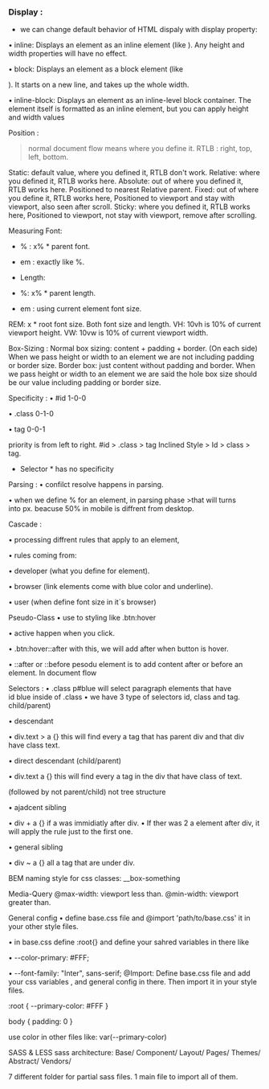
### Display : 
- we can change default behavior of HTML dispaly with display property:

• inline: Displays an element as an inline element (like ). Any height and width properties will have no effect.

• block: Displays an element as a block element (like

). It starts on a new line, and takes up the whole width.

• inline-block: Displays an element as an inline-level block container. The element itself is formatted as an inline element, but you can apply height and width values





Position :
> normal document flow means where you define it.
> RTLB : right, top, left, bottom.

Static: default value, where you defined it, RTLB don't work.
Relative: where you defined it, RTLB works here.
Absolute: out of where you defined it, RTLB works here. Positioned to nearest Relative parent. 
Fixed: out of where you define it, RTLB works here, Positioned to viewport and stay with viewport, also seen after scroll.
Sticky: where you defined it, RTLB works here, Positioned to viewport, not stay with viewport, remove after scrolling.








Measuring
Font: 
- % : x% * parent font.
- em : exactly like %.

- Length: 
- %: x% * parent length.
- em : using current element font size.

REM: x * root font size. Both font size and length.
VH: 10vh is 10% of current viewport height.
VW: 10vw is 10% of current viewport width.







Box-Sizing : 
Normal box sizing: content + padding + border. (On each side)
When we pass height or width to an element we are not including padding or border size.
Border box: just content without padding and border.
When we pass height or width to an element we are said the hole box size should be our value including padding or border size.














Specificity : 
• #id 1-0-0

• .class 0-1-0

• tag 0-0-1

priority is from left to right. #id > .class > tag
Inclined Style > Id > class > tag.
- Selector * has no specificity





Parsing :
• confilct resolve happens in parsing.

• when we define % for an element, in parsing phase >that will turns into px. beacuse 50% in mobile is diffrent from desktop.



Cascade :

• processing diffrent rules that apply to an element,

• rules coming from:

• developer (what you define for element).

• browser (link elements come with blue color and underline).

• user (when define font size in it`s browser)






Pseudo-Class
• use to styling like .btn:hover

• active happen when you click.

• .btn:hover::after with this, we will add after when button is hover.

• ::after or ::before pesodu element is to add content after or before an element. In document flow


Selectors : 
• .class p#blue will select paragraph elements that have id blue inside of .class
• we have 3 type of selectors id, class and tag.
child/parent)

• descendant

• div.text > a {} this will find every a tag that has parent div and that div have class text.

• direct descendant (child/parent)

• div.text a {} this will find every a tag in the div that have class of text.

(followed by not parent/child)
 not tree structure 

• ajadcent sibling

• div + a {} if a was immidiatly after div.
• If ther was 2 a element after div, it will apply the rule just to the first one.

• general sibling

• div ~ a {} all a tag that are under div.



BEM
naming style for css classes: __box-something

Media-Query
@max-width: viewport less than.
@min-width: viewport greater than.


General  config 
• define base.css file and @import 'path/to/base.css' it in your other style files.

• in base.css define :root{} and define your sahred variables in there like

• --color-primary: #FFF;

• --font-family: "Inter", sans-serif;
@Import: 
Define base.css file and add your css variables , and general config in there.
Then import it in your style files.

:root { 
 --primary-color: #FFF
}

body {
padding: 0
}

use color in other files like:  var(--primary-color)









SASS & LESS
sass architecture: 
Base/
Component/
Layout/
Pages/
Themes/
Abstract/
Vendors/


7 different folder for partial sass files.
1 main file to import all of them.

